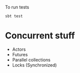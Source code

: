 To run tests

```
sbt test
```


# Concurrent stuff
- Actors
- Futures
- Parallel collections
- Locks (Synchronized)
